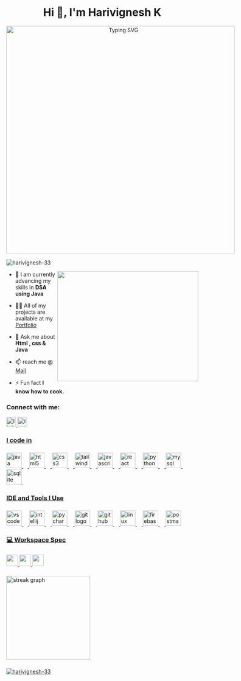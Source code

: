 <h1 align="center">Hi 👋, I'm Harivignesh K</h1>
<div align="center">
    <img src="https://readme-typing-svg.demolab.com?font=Fira+Code&weight=700&pause=1000&color=FFFFFF&center=true&width=600&lines=A+Passionate+Software+Developer+from+India...." alt="Typing SVG" style="min-width: 600px; width: 600px; height: auto;" />
</div>





<p align="left"> <img src="https://komarev.com/ghpvc/?username=harivignesh-33&label=Profile%20views&color=0e75b6&style=flat" alt="harivignesh-33" /> </p>
<img align="right" width="370" height="290" src="https://i.pinimg.com/originals/47/f0/34/47f0342cec72b800463bf003eac1257e.gif">

- 🌱 I am currently advancing my skills in **DSA using Java**

- 👨‍💻 All of my projects are available at my  [Portfolio](harivignesh-k.web.app)

- 💬 Ask me about **Html ,  css &amp; Java** 

- 📫 reach me @  [Mail](mailto:harivigneshk.dev@gmail.com)

- ⚡ Fun fact **I know how to cook.**

<h3 align="left">Connect with me:</h3>

<div align="left">
  <a href="https://linkedin.com/in/-hari-k/" target="_blank">
    <img src="https://img.shields.io/static/v1?message=LinkedIn&logo=linkedin&label=&color=0077B5&logoColor=white&labelColor=&style=for-the-badge" height="25" alt="linkedin logo"  /> 
  </a>
  <a href="https://www.instagram.com/itz_me_hari33/" target="_blank">
    <img src="https://img.shields.io/static/v1?message=Instagram&logo=instagram&label=&color=E4405F&logoColor=white&labelColor=&style=for-the-badge" height="25" alt="instagram logo"  />
</div>

###

<h3 align="left">I  code in</h3>

###

<div align="left">
  <img src="https://cdn.jsdelivr.net/gh/devicons/devicon/icons/java/java-original.svg" height="40" alt="java logo"  />
  <img width="12" />
  <img src="https://cdn.jsdelivr.net/gh/devicons/devicon/icons/html5/html5-original.svg" height="40" alt="html5 logo"  />
  <img width="12" />
  <img src="https://cdn.jsdelivr.net/gh/devicons/devicon/icons/css3/css3-original.svg" height="40" alt="css3 logo"  />
  <img width="12" />
  <img src="https://skillicons.dev/icons?i=tailwind" height="40" alt="tailwindcss logo"  />
  <img width="12" />
  <img src="https://cdn.jsdelivr.net/gh/devicons/devicon/icons/javascript/javascript-original.svg" height="40" alt="javascript logo"  />
  <img width="12" />
  <img src="https://cdn.jsdelivr.net/gh/devicons/devicon/icons/react/react-original.svg" height="40" alt="react logo"  />
  <img width="12" />
  <img src="https://cdn.jsdelivr.net/gh/devicons/devicon/icons/python/python-original.svg" height="40" alt="python logo"  />
  <img width="12" />
  <img src="https://cdn.jsdelivr.net/gh/devicons/devicon/icons/mysql/mysql-original.svg" height="40" alt="mysql logo"  />
  <img width="12" />
  <img src="https://cdn.jsdelivr.net/gh/devicons/devicon/icons/sqlite/sqlite-original.svg" height="40" alt="sqlite logo"  />
  <img width="12" />
</div>

###

<h3 align="left">IDE and Tools I Use</h3>

###

<div align="left">
  <img src="https://cdn.jsdelivr.net/gh/devicons/devicon/icons/vscode/vscode-original.svg" height="40" alt="vscode logo"  />
  <img width="12" />
  <img src="https://cdn.jsdelivr.net/gh/devicons/devicon/icons/intellij/intellij-original.svg" height="40" alt="intellij idea logo" />
  <img width="12" />
  <img src="https://cdn.jsdelivr.net/gh/devicons/devicon/icons/pycharm/pycharm-original.svg" height="40" alt="pycharm logo"  />
  <img width="12" />
  <img src="https://cdn.jsdelivr.net/gh/devicons/devicon/icons/git/git-original.svg" height="40" alt="git logo"  />
  <img width="12" />
  <img src="https://skillicons.dev/icons?i=github" height="40" alt="github logo"  />
  <img width="12" />
  <img src="https://cdn.jsdelivr.net/gh/devicons/devicon/icons/linux/linux-original.svg" height="40" alt="linux logo"  />
  <img width="12" />
  <img src="https://img.shields.io/badge/Firebase-FFCA28?logo=firebase&logoColor=black&style=for-the-badge" height="40" alt="firebase logo"  />
  <img width="12" />
  <img src="https://img.shields.io/badge/Postman-FF6C37?logo=postman&logoColor=black&style=for-the-badge" height="40" alt="postman logo"  />
</div>

###

###

<h3 align="left">💻 Workspace Spec</h3>

###
<p>
  <img height="30" src="https://img.shields.io/badge/Lenovo-V14_G2-ED1C24?style=for-the-badge&logo=lenovo&logoColor=white"/> 
  <img height="30" src="https://img.shields.io/badge/NVIDIA-GTX1650-76B900?style=for-the-badge&logo=nvidia&logoColor=white"/> 
  <img height="30" src="https://img.shields.io/badge/Intel-i3_11th_Gen-0071C5?style=for-the-badge&logo=intel&logoColor=white"/>
</p>


###

<div align="left">
  <img src="https://streak-stats.demolab.com?user=Harivignesh-33&locale=en&mode=daily&theme=dark&hide_border=false&border_radius=5&order=3" height="220" alt="streak graph"  />
</div>


###


<p><img align="center" src="https://github-readme-stats.vercel.app/api/top-langs?username=harivignesh-33&show_icons=true&locale=en&layout=compact&theme=dark" alt="harivignesh-33" /></p>


